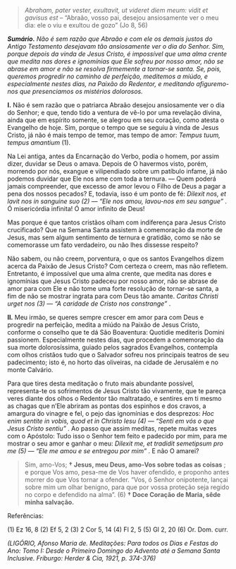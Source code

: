 > *Abraham, pater vester, exultavit, ut videret diem meum: vidit et gavisus est* – “Abraão, vosso pai, desejou ansiosamente ver o meu dia: ele o viu e exultou de gozo” (Jo 8, 56)

***Sumário.** Não é sem razão que Abraão e com ele os demais justos do Antigo Testamento desejavam tão ansiosamente ver o dia do Senhor. Sim, porque depois da vinda de Jesus Cristo, é impossível que uma alma crente que medita nas dores e ignomínias que Ele sofreu por nosso amor, não se abrase em amor e não se resolva firmemente a tornar-se santa. Se, pois, queremos progredir no caminho de perfeição, meditemos a miúdo, e especialmente nestes dias, na Paixão do Redentor, e meditando afiguremo-nos que presenciamos os mistérios dolorosos.*

**I.** Não é sem razão que o patriarca Abraão desejou ansiosamente ver o dia do Senhor; e que, tendo tido a ventura de vê-lo por uma revelação divina, ainda que em espírito somente, se alegrou em seu coração, como atesta o Evangelho de hoje. Sim, porque o tempo que se seguiu à vinda de Jesus Cristo, já não é mais tempo de temor, mas tempo de amor: *Tempus tuum, tempus amantium* (1).

Na Lei antiga, antes da Encarnação do Verbo, podia o homem, por assim dizer, duvidar se Deus o amava. Depois de O havermos visto, porém, morrendo por nós, exangue e vilipendiado sobre um patíbulo infame, já não podemos duvidar que Ele nos ame com toda a ternura. — Quem poderá jamais compreender, que excesso de amor levou o Filho de Deus a pagar a pena dos nossos pecados? E, todavia, isso é um ponto de fé: *Dilexit nos, et lavit nos in sanguine suo (2) — “Ele nos amou, lavou-nos em seu sangue”* . Ó misericórdia infinita! Ó amor infinito de Deus!

Mas porque é que tantos cristãos olham com indiferença para Jesus Cristo crucificado? Que na Semana Santa assistem à comemoração da morte de Jesus, mas sem algum sentimento de ternura e gratidão, como se não se comemorasse um fato verdadeiro, ou não lhes dissesse respeito?

Não sabem, ou não creem, porventura, o que os santos Evangelhos dizem acerca da Paixão de Jesus Cristo? Com certeza o creem, mas não refletem. Entretanto, é impossível que uma alma crente, que medita nas dores e ignomínias que Jesus Cristo padeceu por nosso amor, não se abrase de amor para com Ele e não tome uma forte resolução de tornar-se santa, a fim de não se mostrar ingrata para com Deus tão amante. *Caritas Christi urget nos (3) — “A caridade de Cristo nos constrange”* .

**II.** Meu irmão, se queres sempre crescer em amor para com Deus e progredir na perfeição, medita a miúdo na Paixão de Jesus Cristo, conforme o conselho que te dá São Boaventura: Quotidie mediteris Domini passionem. Especialmente nestes dias, que procedem a comemoração da sua morte dolorosíssima, guiado pelos sagrados Evangelhos, contempla com olhos cristãos tudo que o Salvador sofreu nos principais teatros de seu padecimento; isto é, no horto das oliveiras, na cidade de Jerusalém e no monte Calvário.

Para que tires desta meditação o fruto mais abundante possível, representa-te os sofrimentos de Jesus Cristo tão vivamente, que te pareça veres diante dos olhos o Redentor tão maltratado, e sentires em ti mesmo as chagas que n’Ele abriram as pontas dos espinhos e dos cravos, a amargura do vinagre e fel, o pejo das ignomínias e dos desprezos: *Hoc enim sentite in vobis, quod et in Christo Iesu (4) — “Senti em vós o que Jesus Cristo sentiu”* . Ao passo que assim meditas, repete muitas vezes com o Apóstolo: Tudo isso o Senhor tem feito e padecido por mim, para me mostrar o seu amor e ganhar o meu: *Dilexit me, et tradidit semetipsum pro me (5) — “Ele me amou e se entregou por mim”* . E não O amarei?

> Sim, amo-Vos; **† Jesus, meu Deus, amo-Vos sobre todas as coisas** ; e porque Vos amo, pesa-me de Vos haver ofendido, e proponho antes morrer do que Vos tornar a ofender. “Vos, ó Senhor onipotente, lançai sobre mim um olhar benigno, para que por vossa proteção seja regido no corpo e defendido na alma”. (6) **† Doce Coração de Maria, sêde minha salvação.**

Referências:

\(1\) Ez 16, 8 (2) Ef 5, 2 (3) 2 Cor 5, 14 (4) Fl 2, 5 (5) Gl 2, 20 (6) Or. Dom. curr.

*(LIGÓRIO, Afonso Maria de. Meditações: Para todos os Dias e Festas do Ano: Tomo I: Desde o Primeiro Domingo do Advento até a Semana Santa Inclusive. Friburgo: Herder & Cia, 1921, p. 374-376)*

